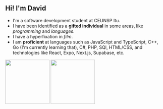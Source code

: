 ## Hi! I'm David

- I'm a software development student at CEUNSP Itu.
- I have been identified as a **gifted individual** in some areas, like *programming* and *languages*.
- I have a hyperfixation in *film*.
- I am **proficient** at languages such as JavaScript and TypeScript, C++, Go (I'm currently learning that), C#, PHP, SQl, HTML/CSS, and technologies like React, Expo, Next.js, Supabase, etc.

<!--<div align="center">-->

  <img height="140rem" src="https://github-readme-stats.vercel.app/api?username=davidbasilefilho&cache_seconds=21600&show_icons=true&rank_icon=github&include_all_commits=true&count_private=true&theme=tokyonight&hide_border=true&border_radius=12">
  <img height="140rem" src="https://github-readme-stats.vercel.app/api/top-langs?username=davidbasilefilho&cache_seconds=21600&langs_count=7&layout=compact&theme=tokyonight&hide_border=true&border_radius=12">

<!--</div>-->
